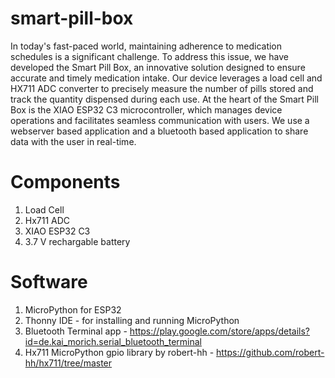 # smart-pill-box
In today's fast-paced world, maintaining adherence to medication schedules is a significant challenge. To address this issue, we have developed the Smart Pill Box, an innovative solution designed to ensure accurate and timely medication intake. Our device leverages a load cell and HX711 ADC converter to precisely measure the number of pills stored and track the quantity dispensed during each use. At the heart of the Smart Pill Box is the XIAO ESP32 C3 microcontroller, which manages device operations and facilitates seamless communication with users.
We use a webserver based application and a bluetooth based application to share data with the user in real-time.

# Components
1. Load Cell
2. Hx711 ADC
3. XIAO ESP32 C3
4. 3.7 V rechargable battery

# Software
1. MicroPython for ESP32
2. Thonny IDE - for installing and running MicroPython
3. Bluetooth Terminal app - https://play.google.com/store/apps/details?id=de.kai_morich.serial_bluetooth_terminal
4. Hx711 MicroPython gpio library by robert-hh - https://github.com/robert-hh/hx711/tree/master
